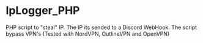 # IpLogger_PHP

PHP script to "steal" IP.
The IP its sended to a Discord WebHook.
The script bypass VPN's (Tested with NordVPN, OutlineVPN and OpenVPN)
